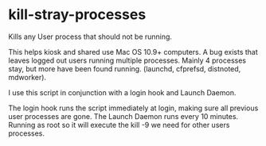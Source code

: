 # kill-stray-processes
Kills any User process that should not be running.

This helps kiosk and shared use Mac OS 10.9+ computers. A bug exists that leaves logged out users running multiple processes. Mainly 4 processes stay, but more have been found running. (launchd, cfprefsd, distnoted, mdworker).

I use this script in conjunction with a login hook and Launch Daemon.

The login hook runs the script immediately at login, making sure all previous user processes are gone.
The Launch Daemon runs every 10 minutes. Running as root so it will execute the kill -9 we need for other users processes.
